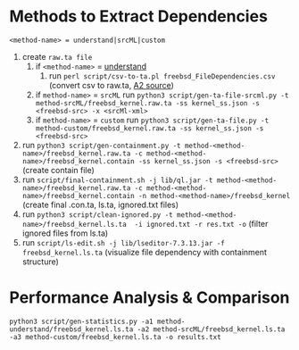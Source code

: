 # Methods to Extract Dependencies

`<method-name> = understand|srcML|custom`

1. create `raw.ta file`
   1. if `<method-name>` = [understand](https://licensing.scitools.com/login)
      1. run `perl script/csv-to-ta.pl freebsd_FileDependencies.csv` (convert csv to raw.ta, [A2 source](/a2/src/README.md))
   2. if `method-name>` = `srcML` run `python3 script/gen-ta-file-srcml.py -t method-srcML/freebsd_kernel.raw.ta -ss kernel_ss.json -s <freebsd-src> -x <srcMl-xml>`
   3. if `method-name>` = `custom` run `python3 script/gen-ta-file.py -t method-custom/freebsd_kernel.raw.ta -ss kernel_ss.json -s <freebsd-src>`
2. run `python3 script/gen-containment.py -t method-<method-name>/freebsd_kernel.raw.ta -c method-<method-name>/freebsd_kernel.contain -ss kernel_ss.json -s <freebsd-src>` (create contain file)
3. run `script/final-containment.sh -j lib/ql.jar -t method-<method-name>/freebsd_kernel.raw.ta -c method-<method-name>/freebsd_kernel.contain -n method-<method-name>/freebsd_kernel` (create final .con.ta, ls.ta, ignored.txt files)
4. run `python3 script/clean-ignored.py -t method-<method-name>/freebsd_kernel.ls.ta  -i ignored.txt -r res.txt -o` (filter ignored files from ls.ta)
5. run `script/ls-edit.sh -j lib/lseditor-7.3.13.jar -f freebsd_kernel.ls.ta` (visualize file dependency with containment structure)

# Performance Analysis & Comparison 

`python3 script/gen-statistics.py -a1 method-understand/freebsd_kernel.ls.ta -a2 method-srcML/freebsd_kernel.ls.ta -a3 method-custom/freebsd_kernel.ls.ta -o results.txt`
